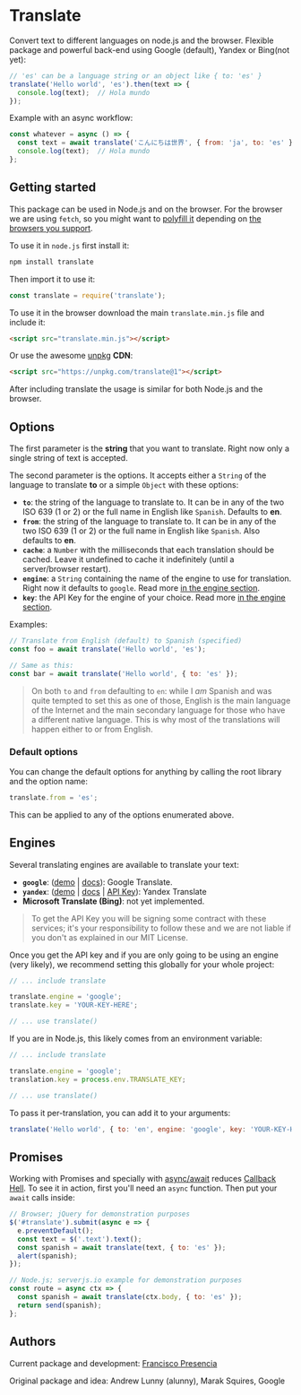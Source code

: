 # Translate

Convert text to different languages on node.js and the browser. Flexible package and powerful back-end using Google (default), Yandex or Bing(not yet):

```js
// 'es' can be a language string or an object like { to: 'es' }
translate('Hello world', 'es').then(text => {
  console.log(text);  // Hola mundo
});
```

Example with an async workflow:

```js
const whatever = async () => {
  const text = await translate('こんにちは世界', { from: 'ja', to: 'es' });
  console.log(text);  // Hola mundo
};
```



## Getting started

This package can be used in Node.js and on the browser. For the browser we are using `fetch`, so you might want to [polyfill it](https://polyfill.io/v2/docs/) depending on [the browsers you support](https://caniuse.com/#feat=fetch).

To use it in `node.js` first install it:

```bash
npm install translate
```

Then import it to use it:

```js
const translate = require('translate');
```

To use it in the browser download the main `translate.min.js` file and include it:

```html
<script src="translate.min.js"></script>
```

Or use the awesome [unpkg](https://unpkg.com/) **CDN**:

```html
<script src="https://unpkg.com/translate@1"></script>
```

After including translate the usage is similar for both Node.js and the browser.



## Options

The first parameter is the **string** that you want to translate. Right now only a single string of text is accepted.

The second parameter is the options. It accepts either a `String` of the language to translate **to** or a simple `Object` with these options:

- **`to`**: the string of the language to translate to. It can be in any of the two ISO 639 (1 or 2) or the full name in English like `Spanish`. Defaults to **en**.
- **`from`**: the string of the language to translate to. It can be in any of the two ISO 639 (1 or 2) or the full name in English like `Spanish`. Also defaults to **en**.
- **`cache`**: a `Number` with the milliseconds that each translation should be cached. Leave it undefined to cache it indefinitely (until a server/browser restart).
- **`engine`**: a `String` containing the name of the engine to use for translation. Right now it defaults to `google`. Read more [in the engine section](#engine).
- **`key`**: the API Key for the engine of your choice. Read more [in the engine section](#engine).

Examples:

```js
// Translate from English (default) to Spanish (specified)
const foo = await translate('Hello world', 'es');

// Same as this:
const bar = await translate('Hello world', { to: 'es' });
```

> On both `to` and `from` defaulting to `en`: while I _am_ Spanish and was quite tempted to set this as one of those, English is the main language of the Internet and the main secondary language for those who have a different native language. This is why most of the translations will happen either to or from English.


### Default options

You can change the default options for anything by calling the root library and the option name:

```js
translate.from = 'es';
```

This can be applied to any of the options enumerated above.



## Engines

Several translating engines are available to translate your text:

- **`google`**: ([demo](https://translate.google.com/) | [docs](https://cloud.google.com/translate/docs/)): Google Translate.
- **`yandex`**: ([demo](https://translate.yandex.com/) | [docs](https://tech.yandex.com/translate/) | [API Key](https://translate.yandex.com/developers/keys)): Yandex Translate
- **Microsoft Translate (Bing)**: not yet implemented.

> To get the API Key you will be signing some contract with these services; it's your responsibility to follow these and we are not liable if you don't as explained in our MIT License.

Once you get the API key and if you are only going to be using an engine (very likely), we recommend setting this globally for your whole project:

```js
// ... include translate

translate.engine = 'google';
translate.key = 'YOUR-KEY-HERE';

// ... use translate()
```

If you are in Node.js, this likely comes from an environment variable:

```js
// ... include translate

translate.engine = 'google';
translation.key = process.env.TRANSLATE_KEY;

// ... use translate()
```


To pass it per-translation, you can add it to your arguments:

```js
translate('Hello world', { to: 'en', engine: 'google', key: 'YOUR-KEY-HERE' });
```



## Promises

Working with Promises and specially with [async/await](https://ponyfoo.com/articles/understanding-javascript-async-await) reduces [Callback Hell](http://callbackhell.com/). To see it in action, first you'll need an `async` function. Then put your `await` calls inside:

```js
// Browser; jQuery for demonstration purposes
$('#translate').submit(async e => {
  e.preventDefault();
  const text = $('.text').text();
  const spanish = await translate(text, { to: 'es' });
  alert(spanish);
});

// Node.js; serverjs.io example for demonstration purposes
const route = async ctx => {
  const spanish = await translate(ctx.body, { to: 'es' });
  return send(spanish);
};
```



## Authors

Current package and development: [Francisco Presencia](https://francisco.io/)

Original package and idea: Andrew Lunny (alunny), Marak Squires, Google
